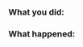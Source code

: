 <!--

* Filling out this template with the relevant information will help us
  diagnose and fix the issue.

* For concerns about data, check the frequently asked questions
  (https://gnomad.broadinstitute.org/faq) or send an email to
  gnomad@broadinstitute.org.
  
-->

### What you did:
<!-- What you were doing. Include a link to the page you were viewing. -->

### What happened:
<!--

Any of the following information will be helpful:

* Screenshots
   How to take a screenshot on macOS: https://support.apple.com/en-us/HT201361
   How to attach an image to an issue: https://help.github.com/articles/file-attachments-on-issues-and-pull-requests/

* Error messages that appear on the page or in the browser console
   How to open the console on Chrome: https://developers.google.com/web/tools/chrome-devtools/console/#opening_the_console

-->
